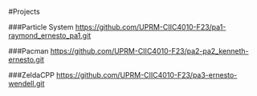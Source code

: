 #Projects

###Particle System
https://github.com/UPRM-CIIC4010-F23/pa1-raymond_ernesto_pa1.git

###Pacman
https://github.com/UPRM-CIIC4010-F23/pa2-pa2_kenneth-ernesto.git

###ZeldaCPP
https://github.com/UPRM-CIIC4010-F23/pa3-ernesto-wendell.git
